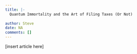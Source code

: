 ```yaml
---
title: |-
  Quantum Immortality and the Art of Filing Taxes (Or Not)
                 
author: Steve
date: NA
comments: []
---
```


[insert article here]